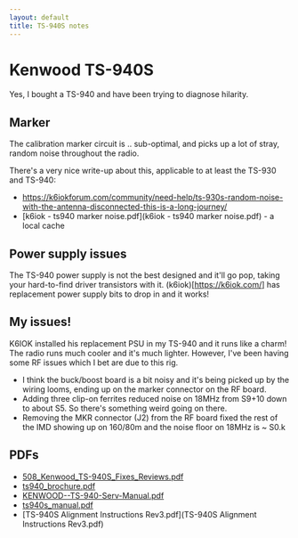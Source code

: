 ```yaml
---
layout: default
title: TS-940S notes
---
```


# Kenwood TS-940S

Yes, I bought a TS-940 and have been trying to diagnose hilarity.

## Marker

The calibration marker circuit is .. sub-optimal, and picks up
a lot of stray, random noise throughout the radio.

There's a very nice write-up about this, applicable to at least the
TS-930 and TS-940:

 * <https://k6iokforum.com/community/need-help/ts-930s-random-noise-with-the-antenna-disconnected-this-is-a-long-journey/>
 * [k6iok - ts940 marker noise.pdf](k6iok - ts940 marker noise.pdf) - a local cache

## Power supply issues

The TS-940 power supply is not the best designed and it'll go pop, taking
your hard-to-find driver transistors with it. (k6iok)[https://k6iok.com/] has
replacement power supply bits to drop in and it works!

## My issues!

K6IOK installed his replacement PSU in my TS-940 and it runs like a charm!
The radio runs much cooler and it's much lighter.  However, I've been having
some RF issues which I bet are due to this rig.

 * I think the buck/boost board is a bit noisy and it's being picked up
   by the wiring looms, ending up on the marker connector on the RF board.
 * Adding three clip-on ferrites reduced noise on 18MHz from S9+10 down to
   about S5.  So there's something weird going on there.
 * Removing the MKR connector (J2) from the RF board fixed the rest of
   the IMD showing up on 160/80m and the noise floor on 18MHz is ~ S0.k

## PDFs

 * [508_Kenwood_TS-940S_Fixes_Reviews.pdf](508_Kenwood_TS-940S_Fixes_Reviews.pdf)
 * [ts940_brochure.pdf](ts940_brochure.pdf)
 * [KENWOOD--TS-940-Serv-Manual.pdf](KENWOOD--TS-940-Serv-Manual.pdf)
 * [ts940s_manual.pdf](ts940s_manual.pdf)
 * [TS-940S Alignment Instructions Rev3.pdf](TS-940S Alignment Instructions Rev3.pdf)
